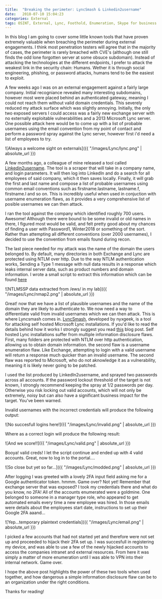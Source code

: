 ```yaml
---
title:  "Breaking the perimeter: LyncSmash & Linkedin2username"
date:   2018-07-10 15:04:23
categories: External
tags: OSINT, External, Lync, Foothold, Enumeration, Skype for business
---
```


In this blog I am going to cover some little known tools that have proven extremely valuable when breaching the perimeter during external engagements. I think most penetration testers will agree that in the 
majority of cases, the perimeter is rarely breached with CVE's (although one still finds the odd lone forgotten server at some obsuce subdomain). Instead of attacking the technologies at the different
endpoints, I prefer to attack the weakest link in the security chain: Humans. Wether it is through social engineering, phishing, or password attacks, humans tend to be the easiest to exploit. 

A few weeks ago I was on an external engagement against a fairly large company. Initial recogniance revealed many interesting subdomains, however most were placed behind an authenticated gateway, meaning I could
not reach them without valid domain credentials. This severely reduced my attack surface which was slightly annoying. Initially, the only two exposed servers I could access was a fairly new exchange server with no externally exploitable
vulnerabilities and a 2013 Microsoft Lync server. One possible attack here would be to come up with a list of probable usernames using the email convention from my point of contact and perform a password spray 
against the Lync server, however first i'd need a list of employees to try.

![Always a welcome sight on externals]({{ "/images/Lync/lync.png" | absolute_url }})

A few months ago, a colleague of mine released a tool called [Linkedin2username](https://gitlab.com/initstring/linkedin2username/). The tool is a scraper that will take in a company name, and login 
parameters. It will then log into LinkedIn and do a search for all employees of said company, which it then saves locally. Finally, it will grab the first and last name and compose a  list of probable usernames 
using common email conventions such as firstname.lastname, lastname.f, firstname.l and so on. This is incredibly useful when used in conjuction with username enumeration flaws, as it provides a very 
comprehensive list of posible usernames we can then attack.

I ran the tool against the company which identified roughly 700 users. Awesome! Although there were bound to be some invalid or old names in there, I figured most would be valid, and felt pretty good
about my chances of finding a user with Password1, Winter2018 or something of the sort. Rather than attempting all different conventions (over 2000 usernames), I decided to use the convention from emails found
during recon. 

The last piece needed for my attack was the name of the domain the users belonged to. By default, many directories in both Exchange and Lync are protected using NTLM over http. Due to the way NTLM authentication works,
Sending a  Type 1 message with null data results in a response which leaks internal server data, such as product numbers and domain information. I wrote a small script to extract this information which can be found [here](https://github.com/Shad-0/Tools) 

![NTLMSSP data extracted from /ews/ in my lab]({{ "/images/Lync/nmap2.png" | absolute_url }})

Great! now that we have a list of plausible usernames and the name of the domain they are likely to authenticate to. We now need a way to differentiate valid from invalid usernames which we can then attack.
This is where Lyncsmash comes in. [LyncSmash](https://github.com/nyxgeek/lyncsmash), developed by nyxgeek, is a tool for attacking self hosted Microsoft Lync installations. If you'd like to read the details 
behind how it works I strongly suggest you read [this](https://www.trustedsec.com/2017/08/attacking-self-hosted-skype-businessmicrosoft-lync-installations/) blog post.
Self hosted Lync installations suffer from multiple information disclosure flaws. First, many folders are protected with NTLM over http authentication, allowing us to obtain domain information. 
the second flaw is a username enumeration flaw. Like Exchange, attempting to login with a valid username will return a response much quicker than an invalid username. 
The second flaw was reported to Microsoft, who do not aknowledge it as a vulnerability, meaning it is likely never going to be patched.

I used the list produced by LinkedIn2username, and sprayed two passwords across all accounts. If the password lockout threshold of the target is not known, I strongly recommend keeping the spray at 1/2 passwords
per day. Otherwise you risk locking out valid accounts, which will not only be extremely, noisy but can also have a significant business impact for the target. You've been warned.

Invalid usernames with the incorrect credentials will produce the following output:

![No succesfull logins here!]({{ "/images/Lync/invalid.png" | absolute_url }})

Where as a correct login will produce the following result:

![And we score!!]({{ "/images/Lync/valid.png" | absolute_url }})

Booya! valid creds! I let the script continue and ended up with 4 valid accounts. Great, now to log in to the portal....

![So close but yet so far...]({{ "/images/Lync/modded.png" | absolute_url }})

After logging I was greeted with a lovely 2FA input field asking me for a Google authenticator token. hmmm. Game over? Not yet! Remember that exchange server that was exposed?
I took my credentials there and what do you know, no 2FA! All of the accounts enumerated were a goldmine. One belonged to someone in a manager type role, who appeared to get automated emails every time
a new employee was hired. In those emails were details about the employees start date, instructions to set up their Google 2FA aaand...

![Yep...temporary plaintext credentials]({{ "/images/Lync/email.png" | absolute_url }})

I picked a few accounts that had not started yet and therefore were not set up and proceeded to hijack their 2FA set up. I was succesfull in registering my device, and was able to use a few of the newly 
hijacked accounts to access the companies intranet and external resources. From here it was simply a matter of more enumeration until I was able to VPN into their internal network. Game over.

I hope the above post highlights the power of these two tools when used together, and how dangerous a simple information disclosure flaw can be to an organization under the right conditions.

Thanks for reading! 

   




